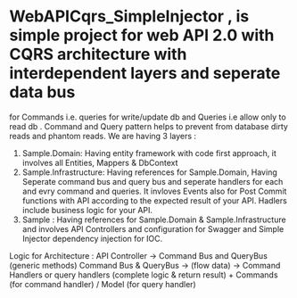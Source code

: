 # WebAPICqrs_SimpleInjector , is simple project for web API 2.0 with CQRS architecture with interdependent layers and seperate data bus
for Commands i.e. queries for write/update db and Queries i.e allow only to read db .
Command and Query pattern helps to prevent from database dirty reads and phantom reads.
We are having 3 layers :
1. Sample.Domain: Having entity framework with code first approach, it involves all Entities, Mappers & DbContext
2. Sample.Infrastructure: Having references for Sample.Domain, Having Seperate command bus and query bus and seperate handlers for each and evry command and queries.
                          It invloves Events also for Post Commit functions with API according to the expected result of your API.
                          Hadlers include business logic for your API.
3. Sample : Having references for Sample.Domain & Sample.Infrastructure and involves API Controllers and configuration for Swagger 
            and Simple Injector dependency injection for IOC.
            
Logic for Architecture : API Controller -> Command Bus and QueryBus (generic methods)
                         Command Bus & QueryBus -> (flow data) -> Command Handlers or query handlers (complete logic & return result) 
                         + 
                         Commands (for command handler) / Model (for query handler)

